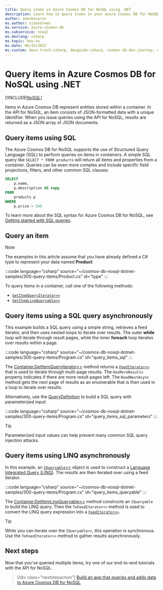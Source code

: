 ```yaml
---
title: Query items in Azure Cosmos DB for NoSQL using .NET
description: Learn how to query items in your Azure Cosmos DB for NoSQL container using the .NET SDK.
author: seesharprun
ms.author: sidandrews
ms.service: azure-cosmos-db
ms.subservice: nosql
ms.devlang: csharp
ms.topic: how-to
ms.date: 06/15/2022
ms.custom: devx-track-csharp, devguide-csharp, cosmos-db-dev-journey, devx-track-dotnet
---
```


# Query items in Azure Cosmos DB for NoSQL using .NET

[!INCLUDE[NoSQL](../includes/appliesto-nosql.md)]

Items in Azure Cosmos DB represent entities stored within a container. In the API for NoSQL, an item consists of JSON-formatted data with a unique identifier. When you issue queries using the API for NoSQL, results are returned as a JSON array of JSON documents.

## Query items using SQL

The Azure Cosmos DB for NoSQL supports the use of Structured Query Language (SQL) to perform queries on items in containers. A simple SQL query like ``SELECT * FROM products`` will return all items and properties from a container. Queries can be even more complex and include specific field projections, filters, and other common SQL clauses:

```sql
SELECT 
    p.name, 
    p.description AS copy
FROM 
    products p 
WHERE 
    p.price > 500
```

To learn more about the SQL syntax for Azure Cosmos DB for NoSQL, see [Getting started with SQL queries](query/getting-started.md).

## Query an item

> [!NOTE]
> The examples in this article assume that you have already defined a C# type to represent your data named **Product**:
>
> :::code language="csharp" source="~/cosmos-db-nosql-dotnet-samples/300-query-items/Product.cs" id="type" :::
>

To query items in a container, call one of the following methods:

- [``GetItemQueryIterator<>``](#query-items-using-a-sql-query-asynchronously)
- [``GetItemLinqQueryable<>``](#query-items-using-linq-asynchronously)

## Query items using a SQL query asynchronously

This example builds a SQL query using a simple string, retrieves a feed iterator, and then uses nested loops to iterate over results. The outer **while** loop will iterate through result pages, while the inner **foreach** loop iterates over results within a page.

:::code language="csharp" source="~/cosmos-db-nosql-dotnet-samples/300-query-items/Program.cs" id="query_items_sql" :::

The [Container.GetItemQueryIterator<>](/dotnet/api/microsoft.azure.cosmos.container.getitemqueryiterator) method returns a [``FeedIterator<>``](/dotnet/api/microsoft.azure.cosmos.feediterator-1) that is used to iterate through multi-page results. The ``HasMoreResults`` property indicates if there are more result pages left. The ``ReadNextAsync`` method gets the next page of results as an enumerable that is then used in a loop to iterate over results.

Alternatively, use the [QueryDefinition](/dotnet/api/microsoft.azure.cosmos.querydefinition) to build a SQL query with parameterized input:

:::code language="csharp" source="~/cosmos-db-nosql-dotnet-samples/300-query-items/Program.cs" id="query_items_sql_parameters" :::

> [!TIP]
> Parameterized input values can help prevent many common SQL query injection attacks.

## Query items using LINQ asynchronously

In this example, an [``IQueryable``<>](/dotnet/api/system.linq.iqueryable) object is used to construct a [Language Integrated Query (LINQ)](/dotnet/csharp/programming-guide/concepts/linq/). The results are then iterated over using a feed iterator.

:::code language="csharp" source="~/cosmos-db-nosql-dotnet-samples/300-query-items/Program.cs" id="query_items_queryable" :::

The [Container.GetItemLinqQueryable<>](/dotnet/api/microsoft.azure.cosmos.container.getitemlinqqueryable) method constructs an ``IQueryable`` to build the LINQ query. Then the ``ToFeedIterator<>`` method is used to convert the LINQ query expression into a [``FeedIterator<>``](/dotnet/api/microsoft.azure.cosmos.feediterator-1).

> [!TIP]
> While you can iterate over the ``IQueryable<>``, this operation is synchronous. Use the ``ToFeedIterator<>`` method to gather results asynchronously.

## Next steps

Now that you've queried multiple items, try one of our end-to-end tutorials with the API for NoSQL.

> [!div class="nextstepaction"]
> [Build an app that queries and adds data to Azure Cosmos DB for NoSQL](/training/modules/build-dotnet-app-cosmos-db-sql-api/)
